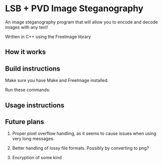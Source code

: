 # LSB + PVD Image Steganography

An image steganography program that will allow you to encode and decode images with any text!

Written in C++ using the FreeImage library

## How it works

## Build instructions

Make sure you have Make and FreeImage installed.

Run these commands:

## Usage instructions

## Future plans

1. Proper pixel overflow handling, as it seems to cause issues when using very long messages.

2. Better handling of lossy file formats. Possibly by converting to png?

3. Encryption of some kind